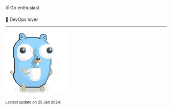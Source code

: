 :v: Go enthusiast

:muscle: DevOps lover

---

![Image alt text](/images/gopher_with_coffee.gif)


<sub>Lastest update on 25 Jan 2024.</sub>
